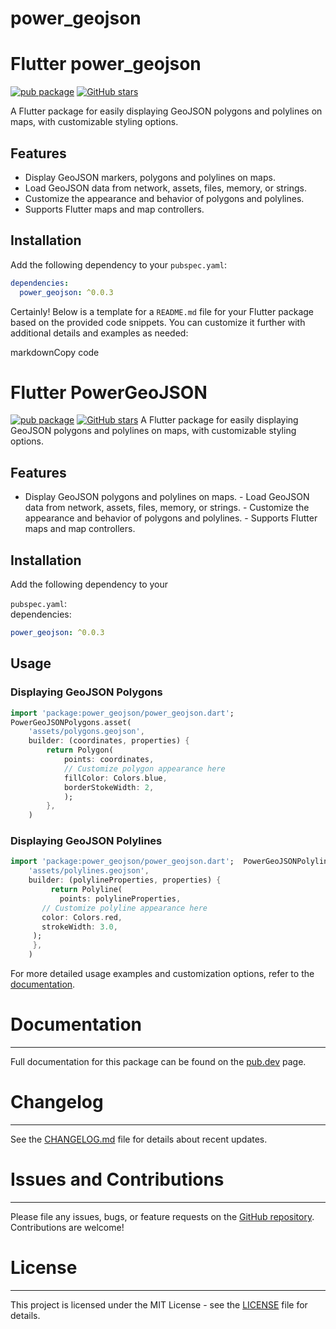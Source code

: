 # power_geojson

# Flutter power_geojson

[![pub package](https://img.shields.io/pub/v/power_geojson.svg)](https://pub.dev/packages/power_geojson)
[![GitHub stars](https://img.shields.io/github/stars/youmtinet-flutter-packs/power_geojson.svg?style=flat&logo=github&colorB=deeppink&label=Stars)](https://github.com/youmtinet-flutter-packs/power_geojson)

A Flutter package for easily displaying GeoJSON polygons and polylines on maps, with customizable styling options.

## Features

- Display GeoJSON markers, polygons and polylines on maps.
- Load GeoJSON data from network, assets, files, memory, or strings.
- Customize the appearance and behavior of polygons and polylines.
- Supports Flutter maps and map controllers.

## Installation

Add the following dependency to your `pubspec.yaml`:

```yaml
dependencies:
  power_geojson: ^0.0.3
```
Certainly! Below is a template for a `README.md` file for your Flutter package based on the provided code snippets. You can customize it further with additional details and examples as needed:

markdownCopy code

# Flutter PowerGeoJSON  

[![pub package](https://img.shields.io/pub/v/power_geojson.svg)](https://pub.dev/packages/power_geojson) [![GitHub stars](https://img.shields.io/github/stars/youmtinet-flutter-packs/power_geojson.svg?style=flat&logo=github&colorB=deeppink&label=Stars)](https://github.com/youmtinet-flutter-packs/power_geojson)  A Flutter package for easily displaying GeoJSON polygons and polylines on maps, with customizable styling options.  

## Features  
- Display GeoJSON polygons and polylines on maps. - Load GeoJSON data from network, assets, files, memory, or strings. - Customize the appearance and behavior of polygons and polylines. - Supports Flutter maps and map controllers.  


## Installation  
Add the following dependency to your 


`pubspec.yaml`:  
dependencies:   
```yaml 
power_geojson: ^0.0.3
```

Usage
-----

### Displaying GeoJSON Polygons


```dart
import 'package:power_geojson/power_geojson.dart';  
PowerGeoJSONPolygons.asset(   
    'assets/polygons.geojson',   
    builder: (coordinates, properties) {     
        return Polygon(       
            points: coordinates,       
            // Customize polygon appearance here       
            fillColor: Colors.blue,       
            borderStokeWidth: 2,     
            );   
        }, 
    )
```

### Displaying GeoJSON Polylines



```dart
import 'package:power_geojson/power_geojson.dart';  PowerGeoJSONPolylines.asset(   
    'assets/polylines.geojson',   
    builder: (polylineProperties, properties) {
         return Polyline(
           points: polylineProperties,
       // Customize polyline appearance here
       color: Colors.red,
       strokeWidth: 3.0,
     );   
     }, 
    )
```

For more detailed usage examples and customization options, refer to the [documentation](https://pub.dev/packages/power_geojson).

# Documentation
-------------

Full documentation for this package can be found on the [pub.dev](https://pub.dev/packages/power_geojson) page.

# Changelog
---------

See the [CHANGELOG.md](CHANGELOG.md) file for details about recent updates.

# Issues and Contributions
------------------------

Please file any issues, bugs, or feature requests on the [GitHub repository]([Contribute](https://github.com/youmtinet-flutter-packs/power_geojson)
). Contributions are welcome!

# License
-------

This project is licensed under the MIT License - see the [LICENSE](LICENSE) file for details.
